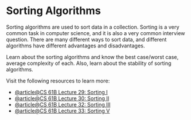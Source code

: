 # Sorting Algorithms

Sorting algorithms are used to sort data in a collection. Sorting is a very common task in computer science, and it is also a very common interview question. There are many different ways to sort data, and different algorithms have different advantages and disadvantages.

Learn about the sorting algorithms and know the best case/worst case, average complexity of each. Also, learn about the stability of sorting algorithms.

Visit the following resources to learn more:

- [@article@CS 61B Lecture 29: Sorting I](https://archive.org/details/ucberkeley_webcast_EiUvYS2DT6I)
- [@article@CS 61B Lecture 30: Sorting II](https://archive.org/details/ucberkeley_webcast_2hTY3t80Qsk)
- [@article@CS 61B Lecture 32: Sorting III](https://archive.org/details/ucberkeley_webcast_Y6LOLpxg6Dc)
- [@article@CS 61B Lecture 33: Sorting V](https://archive.org/details/ucberkeley_webcast_qNMQ4ly43p4)
